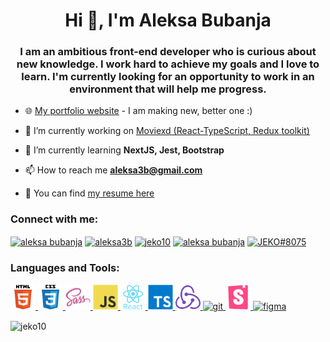 <h1 align="center">Hi 👋, I'm Aleksa Bubanja</h1>
<h3 align="center">I am an ambitious front-end developer who is curious about new knowledge. I work hard to achieve my goals and I love to learn. I'm currently looking for an opportunity to work in an environment that will help me progress.</h3>

- 🌐 [My portfolio website](https://aleksa-bubanja.netlify.app/) - I am making new, better one :)

- 🔭 I’m currently working on [Moviexd (React-TypeScript, Redux toolkit)](https://github.com/JEKO10/Moviexd)

- 🌱 I’m currently learning **NextJS, Jest, Bootstrap**

- 📫 How to reach me **aleksa3b@gmail.com**

- 📄 You can find [my resume here](https://drive.google.com/file/d/1bcAaFeL2SLRz0EjrsIJmJKKK3-9_V59I/view?usp=sharing)

<h3 align="left">Connect with me:</h3>
<p align="left">
  <a href="https://www.linkedin.com/in/aleksa-bubanja/" target="_blank"><img align="center" src="https://raw.githubusercontent.com/rahuldkjain/github-profile-readme-generator/master/src/images/icons/Social/linked-in-alt.svg" alt="aleksa bubanja" height="30" width="40" /></a>
<a href="https://twitter.com/aleksa3b" target="_blank"><img align="center" src="https://raw.githubusercontent.com/rahuldkjain/github-profile-readme-generator/master/src/images/icons/Social/twitter.svg" alt="aleksa3b" height="30" width="40" /></a>
<a href="https://stackoverflow.com/users/16413657/jeko10" target="_blank"><img align="center" src="https://raw.githubusercontent.com/rahuldkjain/github-profile-readme-generator/master/src/images/icons/Social/stack-overflow.svg" alt="jeko10" height="30" width="40" /></a> <a href="https://www.facebook.com/aleksa.bubanja.94" target="blank"><img align="center" src="https://raw.githubusercontent.com/rahuldkjain/github-profile-readme-generator/master/src/images/icons/Social/facebook.svg" alt="aleksa bubanja" height="30" width="40" /></a> <a href="https://discord.gg/#8075" target="blank"><img align="center" src="https://raw.githubusercontent.com/rahuldkjain/github-profile-readme-generator/master/src/images/icons/Social/discord.svg" alt="JEKO#8075" height="30" width="40" /></a>
</p>

<h3 align="left">Languages and Tools:</h3>
<p align="left"> <a href="https://www.w3.org/html/" target="_blank" rel="noreferrer"> <img src="https://raw.githubusercontent.com/devicons/devicon/master/icons/html5/html5-original-wordmark.svg" alt="html5" width="40" height="40"/> </a> <a href="https://www.w3schools.com/css/" target="_blank" rel="noreferrer"> <img src="https://raw.githubusercontent.com/devicons/devicon/master/icons/css3/css3-original-wordmark.svg" alt="css3" width="40" height="40"/> </a> <a href="https://sass-lang.com" target="_blank" rel="noreferrer"> <img src="https://raw.githubusercontent.com/devicons/devicon/master/icons/sass/sass-original.svg" alt="sass" width="40" height="40"/> </a> <a href="https://developer.mozilla.org/en-US/docs/Web/JavaScript" target="_blank" rel="noreferrer"> <img src="https://raw.githubusercontent.com/devicons/devicon/master/icons/javascript/javascript-original.svg" alt="javascript" width="40" height="40"/> </a> <a href="https://reactjs.org/" target="_blank" rel="noreferrer"> <img src="https://raw.githubusercontent.com/devicons/devicon/master/icons/react/react-original-wordmark.svg" alt="react" width="40" height="40"/> </a> <a href="https://www.typescriptlang.org/" target="_blank" rel="noreferrer"> <img src="https://raw.githubusercontent.com/devicons/devicon/master/icons/typescript/typescript-original.svg" alt="typescript" width="40" height="40"/> </a>
<a href="https://redux.js.org" target="_blank" rel="noreferrer"> 
  <img src="https://raw.githubusercontent.com/devicons/devicon/master/icons/redux/redux-original.svg" alt="redux" width="40" height="40"/> 
</a> 
  <a href="https://git-scm.com/" target="_blank" rel="noreferrer"> <img src="https://www.vectorlogo.zone/logos/git-scm/git-scm-icon.svg" alt="git" width="40" height="40"/> </a> 
  
<a href="https://storybook.js.org/" target="_blank" rel="noreferrer"> 
<img src="https://raw.githubusercontent.com/devicons/devicon/master/icons/storybook/storybook-original.svg" alt="storybook" width="40" height="40"/> 
</a>

<a href="https://www.figma.com/" target="_blank" rel="noreferrer"> 
<img src="https://www.vectorlogo.zone/logos/figma/figma-icon.svg" alt="figma" width="40" height="40"/> 
</a> </p> 

<p><img align="center" src="https://github-readme-streak-stats.herokuapp.com/?user=jeko10&" alt="jeko10" /></p>

